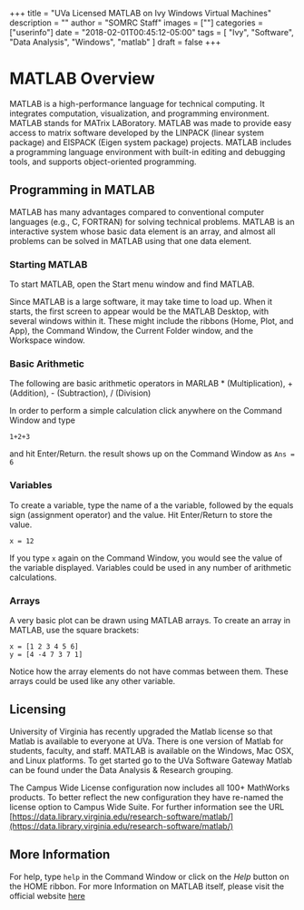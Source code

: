+++
title = "UVa Licensed MATLAB on Ivy Windows Virtual Machines"
description = ""
author = "SOMRC Staff"
images = [""]
categories = ["userinfo"]
date = "2018-02-01T00:45:12-05:00"
tags = [
  "Ivy",
  "Software",
  "Data Analysis",
  "Windows",
  "matlab"
]
draft = false
+++

# MATLAB Overview

MATLAB is a high-performance language for technical computing. It integrates
computation, visualization, and programming environment. MATLAB stands for MATrix LABoratory. MATLAB was made
to provide easy access to matrix software developed by the LINPACK (linear system package)
and EISPACK (Eigen system package) projects. MATLAB includes a programming language
environment with built-in editing and debugging tools, and supports object-oriented programming.

## Programming in MATLAB

MATLAB has many advantages compared to conventional computer languages (e.g.,
C, FORTRAN) for solving technical problems. MATLAB is an interactive system whose
basic data element is an array, and almost all problems can be solved in MATLAB using that
one data element.

### Starting MATLAB

To start MATLAB, open the Start menu window and find MATLAB.

Since MATLAB is a large software, it may take time to load up. When it starts, the first screen to appear
would be the MATLAB Desktop, with several windows within it. These might include the ribbons (Home, Plot, and App), the Command Window,
the Current Folder window, and the Workspace window.

### Basic Arithmetic

The following are basic arithmetic operators in MARLAB
	* (Multiplication), + (Addition), - (Subtraction), / (Division)

In order to perform a simple calculation click anywhere on the Command Window and type

	1+2+3

and hit Enter/Return. the result shows up on the Command Window as ```Ans = 6```

### Variables

To create a variable, type the name of a the variable, followed by the equals sign (assignment operator) and the value. Hit Enter/Return to store the value.

	x = 12

If you type ```x``` again on the Command Window, you would see the value of the variable displayed. Variables could be used in any number of arithmetic
calculations.

### Arrays

A very basic plot can be drawn using MATLAB arrays. To create an array in MATLAB, use the square brackets:

	x = [1 2 3 4 5 6]
	y = [4 -4 7 3 7 1]

Notice how the array elements do not have commas between them. These arrays could be used like any other variable.

## Licensing

University of Virginia has recently upgraded the Matlab license so that Matlab is available to everyone at UVa. There is one version of Matlab for students, faculty, and staff. MATLAB is available on the Windows, Mac OSX, and Linux platforms. To get started go to the UVa Software Gateway Matlab can be found under the Data Analysis & Research grouping.

The Campus Wide License configuration now includes all 100+ MathWorks products. To better reflect the new configuration they have re-named the license option to Campus Wide Suite. For further information see the URL [https://data.library.virginia.edu/research-software/matlab/](https://data.library.virginia.edu/research-software/matlab/)

## More Information

For help, type ```help``` in the Command Window or click on the *Help* button on the HOME ribbon. For more Information on MATLAB itself, please
visit the official website [here](https://www.mathworks.com/products/matlab.html)
